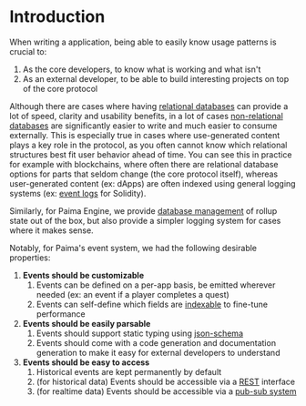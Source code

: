 # Introduction

When writing a application, being able to easily know usage patterns is crucial to:
1. As the core developers, to know what is working and what isn't
2. As an external developer, to be able to build interesting projects on top of the core protocol

Although there are cases where having [relational databases](https://en.wikipedia.org/wiki/Relational_database) can provide a lot of speed, clarity and usability benefits, in a lot of cases [non-relational databases](https://en.wikipedia.org/wiki/NoSQL) are significantly easier to write and much easier to consume externally. This is especially true in cases where use-generated content plays a key role in the protocol, as you often cannot know which relational structures best fit user behavior ahead of time. You can see this in practice for example with blockchains, where often there are relational database options for parts that seldom change (the core protocol itself), whereas user-generated content (ex: dApps) are often indexed using general logging systems (ex: [event logs](https://docs.alchemy.com/docs/deep-dive-into-eth_getlogs) for Solidity).

Similarly, for Paima Engine, we provide [database management](../../500-database-management/100-introduction.md) of rollup state out of the box, but also provide a simpler logging system for cases where it makes sense.

Notably, for Paima's event system, we had the following desirable properties:
1. **Events should be customizable**
    1. Events can be defined on a per-app basis, be emitted wherever needed (ex: an event if a player completes a quest)
    1. Events can self-define which fields are [indexable](https://en.wikipedia.org/wiki/Database_index) to fine-tune performance
2. **Events should be easily parsable**
    1. Events should support static typing using [json-schema](https://json-schema.org/learn/getting-started-step-by-step)
    1. Events should come with a code generation and documentation generation to make it easy for external developers to understand
3. **Events should be easy to access**
    1. Historical events are kept permanently by default
    1. (for historical data) Events should be accessible via a [REST](https://en.wikipedia.org/wiki/REST) interface
    1. (for realtime data) Events should be accessible via a [pub-sub system](https://en.wikipedia.org/wiki/Publish%E2%80%93subscribe_pattern)
